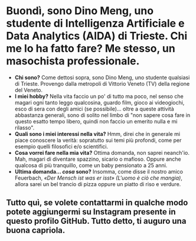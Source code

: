 # Buondì, sono Dino Meng, uno studente di Intelligenza Artificiale e Data Analytics (AIDA) di Trieste. Chi me lo ha fatto fare? Me stesso, un masochista professionale.

- **Chi sono?** Come dettosi sopra, sono Dino Meng, uno studente qualsiasi di Trieste. Provengo dalla metropoli di Vittorio Veneto (TV) della regione del Veneto.
- **I miei hobby?** Nella vita faccio un po' di tutto ma poco, nel senso che magari ogni tanto leggo qualcosina, guardo film, gioco ai videogiochi, esco di sera con degli amici (se possibile)... oltre a queste attività abbastanza generali, sono di solito nel limbo di "non sapere cosa fare in questo esatto tempo libero, quindi non faccio un emerito nulla e mi rilasso".
- **Quali sono i miei interessi nella vita?** Hmm, direi che in generale mi piace conoscere la verità: sopratutto sui temi più profondi, come per esempio quelli filosofici e/o scientifici.
- **Cosa vorrei fare nella mia vita?** Ottima domanda, non saprei neanch'io. Mah, magari di diventare spazzino, sicario o mafioso. Oppure anche qualcosa di più tranquillo, come un baby pensionato a 25 anni.
- **Ultima domanda... _cosa_ sono?** Insomma, come disse il nostro amico Feuerbach, *«Der Mensch ist was er isst» (L'uomo è ciò che mangia)*, allora sarei un bel trancio di pizza oppure un piatto di riso e verdure.

## Tutto quì, se volete contattarmi in qualche modo potete aggiungermi su Instagram presente in questo profilo GitHub. Tutto detto, ti auguro una buona capriola.


<!---
OdinMeng/OdinMeng is a ✨ special ✨ repository because its `README.md` (this file) appears on your GitHub profile.
You can click the Preview link to take a look at your changes.
--->
